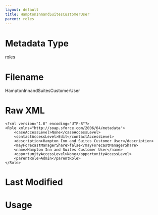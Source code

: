 ```yaml
---
layout: default
title: HamptonInnandSuitesCustomerUser
parent: roles
---
```

# Metadata Type
roles


# Filename 
HamptonInnandSuitesCustomerUser


# Raw XML
```
<?xml version="1.0" encoding="UTF-8"?>
<Role xmlns="http://soap.sforce.com/2006/04/metadata">
    <caseAccessLevel>None</caseAccessLevel>
    <contactAccessLevel>Edit</contactAccessLevel>
    <description>Hampton Inn and Suites Customer User</description>
    <mayForecastManagerShare>false</mayForecastManagerShare>
    <name>Hampton Inn and Suites Customer User</name>
    <opportunityAccessLevel>None</opportunityAccessLevel>
    <parentRole>Admin</parentRole>
</Role>
```


# Last Modified


# Usage
